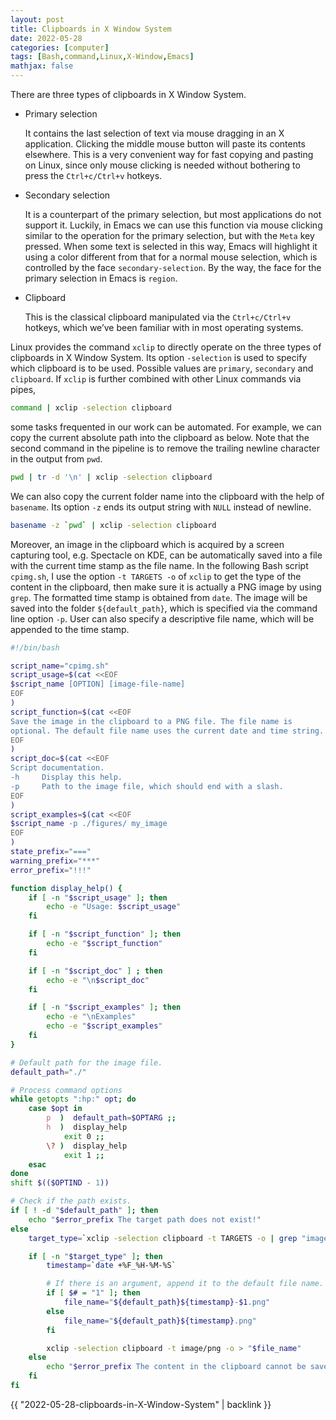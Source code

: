 ```yaml
---
layout: post
title: Clipboards in X Window System
date: 2022-05-28
categories: [computer]
tags: [Bash,command,Linux,X-Window,Emacs]
mathjax: false
---
```


There are three types of clipboards in X Window System.

-   Primary selection
    
    It contains the last selection of text via mouse dragging in an X application. Clicking the middle mouse button will paste its contents elsewhere. This is a very convenient way for fast copying and pasting on Linux, since only mouse clicking is needed without bothering to press the `Ctrl+c/Ctrl+v` hotkeys.
-   Secondary selection
    
    It is a counterpart of the primary selection, but most applications do not support it. Luckily, in Emacs we can use this function via mouse clicking similar to the operation for the primary selection, but with the `Meta` key pressed. When some text is selected in this way, Emacs will highlight it using a color different from that for a normal mouse selection, which is controlled by the face `secondary-selection`. By the way, the face for the primary selection in Emacs is `region`.
-   Clipboard
    
    This is the classical clipboard manipulated via the `Ctrl+c/Ctrl+v` hotkeys, which we&rsquo;ve been familiar with in most operating systems.

Linux provides the command `xclip` to directly operate on the three types of clipboards in X Window System. Its option `-selection` is used to specify which clipboard is to be used. Possible values are `primary`, `secondary` and `clipboard`. If `xclip` is further combined with other Linux commands via pipes,

```bash
command | xclip -selection clipboard
```

some tasks frequented in our work can be automated. For example, we can copy the current absolute path into the clipboard as below. Note that the second command in the pipeline is to remove the trailing newline character in the output from `pwd`.

```bash
pwd | tr -d '\n' | xclip -selection clipboard
```

We can also copy the current folder name into the clipboard with the help of `basename`. Its option `-z` ends its output string with `NULL` instead of newline.

```bash
basename -z `pwd` | xclip -selection clipboard
```

Moreover, an image in the clipboard which is acquired by a screen capturing tool, e.g. Spectacle on KDE, can be automatically saved into a file with the current time stamp as the file name. In the following Bash script `cpimg.sh`, I use the option `-t TARGETS -o` of `xclip` to get the type of the content in the clipboard, then make sure it is actually a PNG image by using `grep`. The formatted time stamp is obtained from `date`. The image will be saved into the folder `${default_path}`, which is specified via the command line option `-p`. User can also specify a descriptive file name, which will be appended to the time stamp.

```bash
#!/bin/bash

script_name="cpimg.sh"
script_usage=$(cat <<EOF
$script_name [OPTION] [image-file-name]
EOF
)
script_function=$(cat <<EOF
Save the image in the clipboard to a PNG file. The file name is
optional. The default file name uses the current date and time string.
EOF
)
script_doc=$(cat <<EOF
Script documentation.
-h     Display this help.
-p     Path to the image file, which should end with a slash.
EOF
)
script_examples=$(cat <<EOF
$script_name -p ./figures/ my_image
EOF
)
state_prefix="==="
warning_prefix="***"
error_prefix="!!!"

function display_help() {
    if [ -n "$script_usage" ]; then
        echo -e "Usage: $script_usage"
    fi

    if [ -n "$script_function" ]; then
        echo -e "$script_function"
    fi

    if [ -n "$script_doc" ] ; then
        echo -e "\n$script_doc"
    fi

    if [ -n "$script_examples" ]; then
        echo -e "\nExamples"
        echo -e "$script_examples"
    fi
}

# Default path for the image file.
default_path="./"

# Process command options
while getopts ":hp:" opt; do
    case $opt in
        p  )  default_path=$OPTARG ;;
        h  )  display_help
            exit 0 ;;
        \? )  display_help
            exit 1 ;;
    esac
done
shift $(($OPTIND - 1))

# Check if the path exists.
if [ ! -d "$default_path" ]; then
    echo "$error_prefix The target path does not exist!"
else
    target_type=`xclip -selection clipboard -t TARGETS -o | grep "image/png"`

    if [ -n "$target_type" ]; then
        timestamp=`date +%F_%H-%M-%S`

        # If there is an argument, append it to the default file name.
        if [ $# = "1" ]; then
            file_name="${default_path}${timestamp}-$1.png"
        else
            file_name="${default_path}${timestamp}.png"
        fi

        xclip -selection clipboard -t image/png -o > "$file_name"
    else
        echo "$error_prefix The content in the clipboard cannot be saved as a PNG image!"
    fi
fi
```

{{ "2022-05-28-clipboards-in-X-Window-System" | backlink }}
